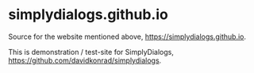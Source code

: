 # simplydialogs.github.io

Source for the website mentioned above, https://simplydialogs.github.io. 

This is demonstration / test-site for SimplyDialogs, https://github.com/davidkonrad/simplydialogs.

